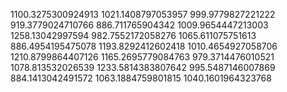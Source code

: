 1100.3275300924913
1021.1408797053957
999.9779827221222
919.3779024710766
886.711765904342
1009.9654447213003
1258.13042997594
982.7552172058276
1065.611075751613
886.4954195475078
1193.8292412602418
1010.4654927058706
1210.8799864407126
1165.2695779084763
979.3714476010521
1078.813532026539
1233.5814383807642
995.5487146007869
884.1413042491572
1063.1884759801815
1040.1601964323768